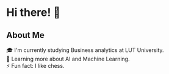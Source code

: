 # Hi there! 👋

## About Me
🎓 I'm currently studying Business analytics at LUT University.<br>
🌱 Learning more about AI and Machine Learning.<br>
⚡ Fun fact: I like chess.





<!--

🔭 Working on [Your Current Project or Area of Focus].
🌱 Learning more about [Technologies or Skills You're Learning].
👯 Looking to collaborate on [Types of Projects or Interests].
🤔 Seeking help with [Specific Problem or Challenge You're Facing].
💬 Ask me about [Topics You're Comfortable Discussing].
📫 How to reach me: [Your Contact Information].
😄 Pronouns: [Your Pronouns].
⚡ Fun fact: [An Interesting Fact About You].



## My GitHub Stats
![Your GitHub Stats](https://github-readme-stats.vercel.app/api?username=j4lmari&show_icons=true)

## Languages and Tools:
[![Top Langs](https://github-readme-stats.vercel.app/api/top-langs/?username=j4lmari&layout=compact)](https://github.com/anuraghazra/github-readme-stats)


-->


